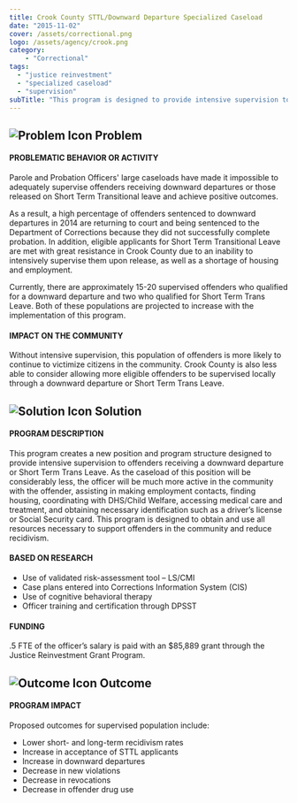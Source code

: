 ```yaml
---
title: Crook County STTL/Downward Departure Specialized Caseload
date: "2015-11-02"
cover: /assets/correctional.png
logo: /assets/agency/crook.png
category:
    - "Correctional"
tags:
  - "justice reinvestment"
  - "specialized caseload"
  - "supervision"
subTitle: "This program is designed to provide intensive supervision to offenders receiving a downward departure or Short Term Trans Leave."
---
```


## ![Problem Icon](https://github.com/google/material-design-icons/raw/master/alert/1x_web/ic_error_outline_black_48dp.png "Problem") Problem

#### PROBLEMATIC BEHAVIOR OR ACTIVITY

Parole and Probation Officers' large caseloads have made it impossible to adequately supervise offenders receiving downward departures or those released on Short Term Transitional leave and achieve positive outcomes.

As a result, a high percentage of offenders sentenced to downward departures in 2014 are returning to court and being sentenced to the Department of Corrections because they did not successfully complete probation. In addition, eligible applicants for Short Term Transitional Leave are met with great resistance in Crook County due to an inability to intensively supervise them upon release, as well as a shortage of housing and employment.

Currently, there are approximately 15-20 supervised offenders who qualified for a downward departure and two who qualified for Short Term Trans Leave. Both of these populations are projected to increase with the implementation of this program.

#### IMPACT ON THE COMMUNITY

Without intensive supervision, this population of offenders is more likely to continue to victimize citizens in the community. Crook County is also less able to consider allowing more eligible offenders to be supervised locally through a downward departure or Short Term Trans Leave.

## ![Solution Icon](https://github.com/google/material-design-icons/raw/master/action/1x_web/ic_lightbulb_outline_black_48dp.png "Solution") Solution

#### PROGRAM DESCRIPTION

This program creates a new position and program structure designed to provide intensive supervision to offenders receiving a downward departure or Short Term Trans Leave. As the caseload of this position will be considerably less, the officer will be much more active in the community with the offender, assisting in making employment contacts, finding housing, coordinating with DHS/Child Welfare, accessing medical care and treatment, and obtaining necessary identification such as a driver’s license or Social Security card. This program is designed to obtain and use all resources necessary to support offenders in the community and reduce recidivism.

#### BASED ON RESEARCH

* Use of validated risk-assessment tool – LS/CMI
* Case plans entered into Corrections Information System (CIS)
* Use of cognitive behavioral therapy
* Officer training and certification through DPSST

#### FUNDING

.5 FTE of the officer’s salary is paid with an $85,889 grant through the Justice Reinvestment Grant Program.

## ![Outcome Icon](https://github.com/google/material-design-icons/raw/master/action/1x_web/ic_view_list_black_48dp.png "Outcome") Outcome

#### PROGRAM IMPACT

Proposed outcomes for supervised population include:

* Lower short- and long-term recidivism rates
* Increase in acceptance of STTL applicants
* Increase in downward departures
* Decrease in new violations
* Decrease in revocations
* Decrease in offender drug use
